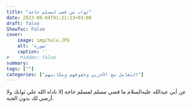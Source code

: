```yaml
---
title: "ثواب من قضى لمسلم حاجة"
date: 2023-06-04T01:21:13+03:00
draft: false
ShowToc: False
cover:
    image: img/hala.JPG
    alt: 'صورة'
    caption: ''
#    hidden: false
summary: 
tags: [""]
categories: ["التعامل مع الآخرين وحقوقهم ومكانتهم"]
---
```

عن أبي عبدالله عليه‌السلام ما قضي مسلم لمسلم
حاجة إلا ناداه الله علي ثوابك ولا أرضى لك بدون الجنة.


